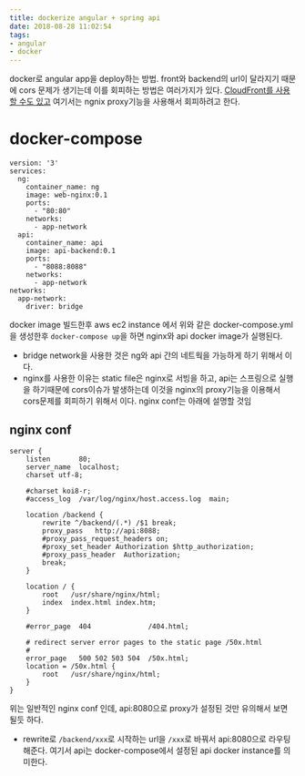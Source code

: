 ```yaml
---
title: dockerize angular + spring api
date: 2018-08-28 11:02:54
tags: 
- angular
- docker
---
```


docker로 angular app을 deploy하는 방법. front와 backend의 url이 달라지기 때문에 cors 문제가 생기는데 이를 회피하는 방법은 여러가지가 있다. [CloudFront를 사용할 수도 있고](https://codeburst.io/deploy-angular-2-node-js-website-using-aws-1ac169d6bbf) 여기서는 ngnix proxy기능을 사용해서 회피하려고 한다.


# docker-compose

```
version: '3'
services:
  ng:
    container_name: ng
    image: web-nginx:0.1
    ports:
      - "80:80"
    networks:
      - app-network
  api:
    container_name: api
    image: api-backend:0.1
    ports:
      - "8088:8088"
    networks:
      - app-network
networks:
  app-network:
    driver: bridge
```

docker image 빌드한후 aws ec2 instance 에서 위와 같은 docker-compose.yml을 생성한후 `docker-compose up`을 하면 nginx와 api docker image가 실행된다. 

- bridge network을 사용한 것은 ng와 api 간의 네트웍을 가능하게 하기 위해서 이다.
- nginx를 사용한 이유는 static file은 nginx로 서빙을 하고, api는 스프링으로 실행을 하기때문에 cors이슈가 발생하는데 이것을 nginx의 proxy기능을 이용해서 cors문제를 회피하기 위해서 이다. nginx conf는 아래에 설명할 것임


## nginx conf

```
server {
    listen       80;
    server_name  localhost;
    charset utf-8;

    #charset koi8-r;
    #access_log  /var/log/nginx/host.access.log  main;

    location /backend {
	    rewrite ^/backend/(.*) /$1 break;
        proxy_pass   http://api:8088;
        #proxy_pass_request_headers on;
        #proxy_set_header Authorization $http_authorization;
        #proxy_pass_header  Authorization;
        break;
    }

    location / {
        root   /usr/share/nginx/html;
        index  index.html index.htm;
    }

    #error_page  404              /404.html;

    # redirect server error pages to the static page /50x.html
    #
    error_page   500 502 503 504  /50x.html;
    location = /50x.html {
        root   /usr/share/nginx/html;
    }    
}

```

위는 일반적인 nginx conf 인데, api:8080으로 proxy가 설정된 것만 유의해서 보면 될듯 하다.

- rewrite로 `/backend/xxx`로 시작하는 url을 `/xxx`로 바꿔서 api:8080으로 라우팅 해준다. 여기서 api는 docker-compose에서 설정된 api docker instance를 의미한다. 




